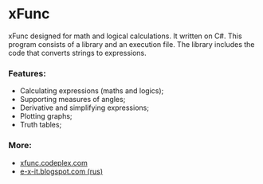 xFunc
=====

xFunc designed for math and logical calculations. It written on C#. This program consists of a library and an execution file. The library includes the code that converts strings to expressions.

### Features:

* Calculating expressions (maths and logics);
* Supporting measures of angles;
* Derivative and simplifying expressions;
* Plotting graphs;
* Truth tables;

### More:

* [xfunc.codeplex.com](http://xfunc.codeplex.com/)
* [e-x-it.blogspot.com (rus)](http://e-x-it.blogspot.com/2012/12/xfunc-14.html)
